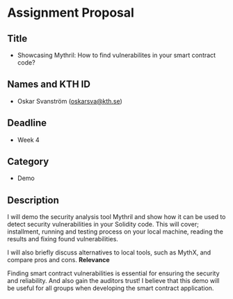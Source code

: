 # Assignment Proposal

## Title

* Showcasing Mythril: How to find vulnerabilites in your smart contract code?

## Names and KTH ID

* Oskar Svanström (oskarsva@kth.se)

## Deadline

* Week 4

## Category

* Demo

## Description
I will demo the security analysis tool Mythril and show how it can be used to detect security vulnerabilities in your Solidity code.
This will cover; installment, running and testing process on your local machine, reading the results and fixing found vulnerabilities.

I will also briefly discuss alternatives to local tools, such as MythX, and compare pros and cons.
**Relevance**

Finding smart contract vulnerabilities is essential for ensuring the security and reliability. And also gain the auditors trust! I believe that this demo will be useful for all groups when developing the smart contract application.
